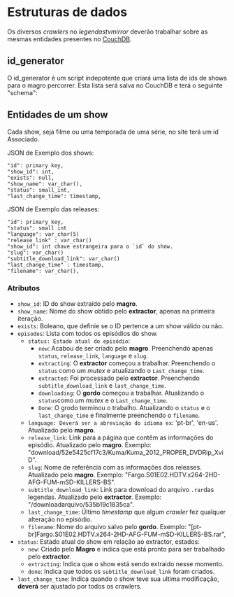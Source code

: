 # Estruturas de dados

Os diversos *crawlers* no *legendastvmirror* deverão trabalhar sobre as mesmas entidades
presentes no [CouchDB](http://couchdb.apache.org/).

## id_generator

O id_generator é um script indepotente que criará uma lista de ids de shows
para o magro percorrer. Esta lista será salva no CouchDB e terá o seguinte "schema":

## Entidades de um show

Cada show, seja filme ou uma temporada de uma série, no site terá um id Associado.

JSON de Exemplo dos shows:

    "id": primary key,
    "show_id": int,
    "exists": null,
    "show_name": var_char(),
    "status": small_int,
    "last_change_time": timestamp,

JSON de Exemplo das releases: 

    "id": primary key,
    "status": small int
    "language": var_char(5)
    "release_link" : var_char()
    "show_id": int chave estrangeira para o `id` do show.
    "slug": var_char()
    "subtitle_download_link": var_char()
    "last_change_time" : timestamp,
    "filename": var_char(),

### Atributos

- `show_id`: ID do show extraído pelo **magro**.
- `show_name`: Nome do show obtido pelo **extractor**, apenas na primeira iteração.
- `exists`: Boleano, que definie se o ID pertence a um show válido ou não.
- `episodes`: Lista com todos os episódios do show.
    - `status: Estado atual do episódio`:
        - `new`: Acabou de ser criado pelo **magro**. Preenchendo apenas `status`, `release_link`, `language` e `slug`.
        - `extracting`: O **extractor** começou a trabalhar. Preenchendo o `status` como um *mutex* e atualizando o `Last_change_time`.
        - `extracted`: Foi processado pelo **extractor**. Preenchendo `subtitle_download_link` e `last_change_time`.
        - `downloading`: O **gordo** começou a trabalhar. Atualizando o `status`como um *mutex* e o `Last_change_time`.
        - `Done`: O grodo terminou o trabalho. Atualizando o `status` e o `last_change_time` e finalmente preenchendo o `filename`.
    - `language: Deverá ser a abreviação do idioma ex`: 'pt-br', 'en-us'. Atualizado pelo **magro**.
    - `release_link`: Link para a página que contêm as informações do episódio. Atualizado pelo **magro**. 
Exemplo: "download/52e5425cf17c3/Kuma/Kuma_2012_PROPER_DVDRip_XviD".
    - `slug`: Nome de referência com as informações dos releases. Atualizado pelo **magro**.
Exemplo: "Fargo.S01E02.HDTV.x264-2HD-AFG-FUM-mSD-KILLERS-BS".
    - `subtitle_download_link`: Link para download do arquivo `.rar`das legendas. Atualizado pelo **extractor**.
Exemplo: "/downloadarquivo/535b19c1835ca".
    - `last_change_time`: Último *timestamp* que algum *crawler* fez qualquer alteração no episódio.
    - `filename`: Nome do arquivo salvo pelo **gordo**.
Exemplo: "[pt-br]Fargo.S01E02.HDTV.x264-2HD-AFG-FUM-mSD-KILLERS-BS.rar",
- `status`: Estado atual do show em relação ao extractor, estados:
    - `new`: Criado pelo **Magro** e indica que está pronto para ser trabalhado pelo **extractor**.
    - `extracting`: Indica que o show está sendo extraido nesse momento.
    - `done`: Indica que todos os `subtitle_download_link` foram criados.
- `last_change_time`: Indica quando o show teve sua ultima modificação, **deverá** ser ajustado por todos os crawlers.
